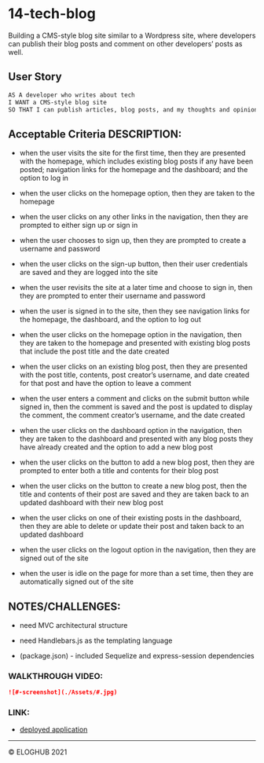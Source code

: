 # 14-tech-blog
Building a CMS-style blog site similar to a Wordpress site, where developers can publish their blog posts and comment on other developers’ posts as well.


## User Story

```md
AS A developer who writes about tech
I WANT a CMS-style blog site
SO THAT I can publish articles, blog posts, and my thoughts and opinions
```


## Acceptable Criteria DESCRIPTION:

* when the user visits the site for the first time, then they are presented with the homepage, which includes existing blog posts if any have been posted; navigation links for the homepage and the dashboard; and the option to log in

* when the user clicks on the homepage option, then they are taken to the homepage

* when the user clicks on any other links in the navigation, then they are prompted to either sign up or sign in

* when the user chooses to sign up, then they are prompted to create a username and password

* when the user clicks on the sign-up button, then their user credentials are saved and they are logged into the site

* when the user revisits the site at a later time and choose to sign in, then they are prompted to enter their username and password

* when the user is signed in to the site, then they see navigation links for the homepage, the dashboard, and the option to log out

* when the user clicks on the homepage option in the navigation, then they are taken to the homepage and presented with existing blog posts that include the post title and the date created

* when the user clicks on an existing blog post, then they are presented with the post title, contents, post creator’s username, and date created for that post and have the option to leave a comment

* when the user enters a comment and clicks on the submit button while signed in, then the comment is saved and the post is updated to display the comment, the comment creator’s username, and the date created

* when the user clicks on the dashboard option in the navigation, then they are taken to the dashboard and presented with any blog posts they have already created and the option to add a new blog post

* when the user clicks on the button to add a new blog post, then they are prompted to enter both a title and contents for their blog post

* when the user clicks on the button to create a new blog post, then the title and contents of their post are saved and they are taken back to an updated dashboard with their new blog post

* when the user clicks on one of their existing posts in the dashboard, then they are able to delete or update their post and taken back to an updated dashboard

* when the user clicks on the logout option in the navigation, then they are signed out of the site

* when the user is idle on the page for more than a set time, then they are automatically signed out of the site 



## NOTES/CHALLENGES:

+ need MVC architectural structure

+ need Handlebars.js as the templating language

+ (package.json) - included Sequelize and express-session dependencies


### WALKTHROUGH VIDEO:

```md
![#-screenshot](./Assets/#.jpg)
```


### LINK:

* [deployed application](#)

---
© ELOGHUB 2021
